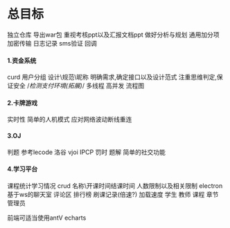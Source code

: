 # 总目标

独立仓库
导出war包
重视考核ppt以及汇报文档ppt
做好分析与规划
通用加分项
加密传输
日志记录
sms验证
回调

#### 1.资金系统

curd 用户分组
设计\规范\昵称
明确需求,确定接口以及设计范式
注重思维判定,保证安全
/*检测支付环境(拓展)*/
多线程 高并发
流程图

#### 2.卡牌游戏

实时性
简单的人机模式
应对网络波动断线重连

#### 3.OJ

判题
参考lecode  洛谷
vjoi IPCP
罚时
题解
简单的社交功能

#### 4.学习平台

课程统计学习情况
crud
名称\开课时间结课时间 人数限制以及相关限制
electron
基于ws的聊天室  评论区
排行榜
刷课记录(倍速?) 加载速度
学生 教师 课程 章节 管理员

前端可适当使用antV echarts
